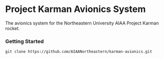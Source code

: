 # Project Karman Avionics System
The avionics system for the Northeastern University AIAA Project Karman rocket.

### Getting Started
~~~~
git clone https://github.com/AIAANortheastern/karman-avionics.git
~~~~
